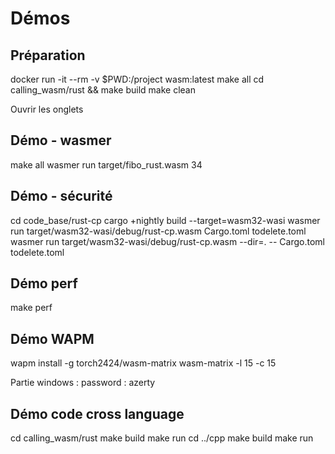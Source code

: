# Démos

## Préparation
docker run -it --rm -v $PWD:/project wasm:latest
make all
cd calling_wasm/rust && make build
make clean

Ouvrir les onglets

## Démo - wasmer
make all
wasmer run target/fibo_rust.wasm 34

## Démo - sécurité
cd code_base/rust-cp
cargo +nightly build --target=wasm32-wasi
wasmer run target/wasm32-wasi/debug/rust-cp.wasm Cargo.toml todelete.toml
wasmer run target/wasm32-wasi/debug/rust-cp.wasm --dir=. -- Cargo.toml todelete.toml

## Démo perf
make perf

## Démo WAPM
wapm install -g torch2424/wasm-matrix
wasm-matrix -l 15 -c 15

Partie windows : password : azerty

## Démo code cross language
cd calling_wasm/rust
make build
make run
cd ../cpp
make build
make run
